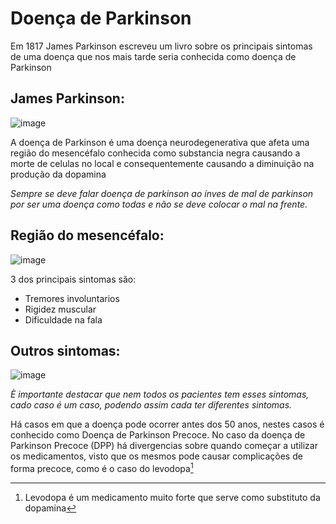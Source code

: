 # Doença de Parkinson

Em 1817 James Parkinson escreveu um livro sobre os principais sintomas de uma doença que nos mais tarde seria conhecida como doença de Parkinson

## James Parkinson:
![image](https://github.com/user-attachments/assets/e5e5c399-da2a-429e-8b23-648a41e9bd0b)

A doença de Parkinson é uma doença neurodegenerativa que afeta uma região do mesencéfalo conhecida como substancia negra causando a morte de celulas no local e consequentemente causando a diminuição na produção da dopamina

*Sempre se deve falar doença de parkinson ao ínves de mal de parkinson por ser uma doença como todas e não se deve colocar o mal na frente.*

## Região do mesencéfalo:
![image](https://github.com/user-attachments/assets/9fe5c191-78e5-4383-9527-101004c21f40)

3 dos principais sintomas são:
* Tremores involuntarios
* Rigidez muscular
* Dificuldade na fala

## Outros sintomas:
![image](https://github.com/user-attachments/assets/4e2acf36-731f-48aa-8d87-9163cae2fdaa)

  
*È importante destacar que nem todos os pacientes tem esses sintomas, cado caso é um caso, podendo assim cada ter diferentes sintomas.*

Há casos em que a doença pode ocorrer antes dos 50 anos, nestes casos é conhecido como Doença de Parkinson Precoce. No caso da doença de Parkinson Precoce (DPP) há divergencias sobre quando começar a utilizar os medicamentos, visto que os mesmos pode causar complicações de forma precoce, como é o caso do levodopa[^1]




[^1]: Levodopa é um medicamento muito forte que serve como substituto da dopamina
